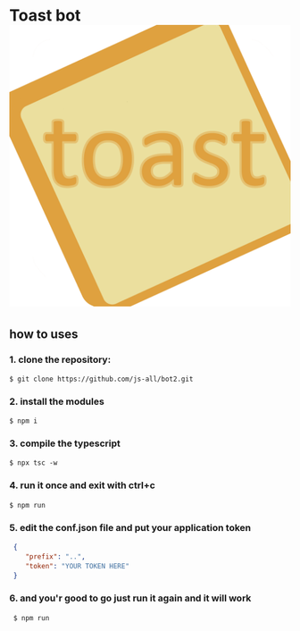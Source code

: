 # Toast bot ![alt text](https://github.com/js-all/bot2/raw/master/icon.png "i know it's way too big")

## how to uses

### 1. clone the repository:

   ```shell
   $ git clone https://github.com/js-all/bot2.git
   ```

### 2. install the modules

   ```shell
   $ npm i
   ```

### 3. compile the typescript

   ```shell
   $ npx tsc -w
   ```

### 4. run it once and exit with ctrl+c

   ```shell
   $ npm run
   ```

### 5. edit the conf.json file and put your application token

   ```json
    {
       "prefix": "..",
       "token": "YOUR TOKEN HERE"
    }
   ```

### 6. and you'r good to go just run it again and it will work

   ```shell
    $ npm run 
   ```
